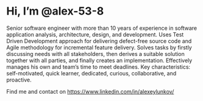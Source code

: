 # Hi, I’m @alex-53-8

Senior software engineer with more than 10 years of experience in software application analysis, architecture, design, and development. Uses Test Driven Development approach for delivering defect-free source code and Agile methodology for incremental feature delivery. Solves tasks by firstly discussing needs with all stakeholders, then derives a suitable solution together with all parties, and finally creates an implementation. Effectively manages his own and team’s time to meet deadlines. Key characteristics: self-motivated, quick learner, dedicated, curious, collaborative, and proactive.

Find me and contact on https://www.linkedin.com/in/alexeylunkov/
